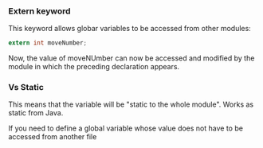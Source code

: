 ### Extern keyword
This keyword allows globar variables to be accessed from other modules:
```c
extern int moveNumber;
```
Now, the value of moveNUmber can now be accessed and modified by the module in which the preceding declaration appears.

### Vs Static
This means that the variable will be "static to the whole module". Works as static from Java.

If you need to define a global variable whose value does not have to be accessed from another file